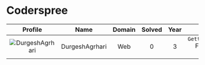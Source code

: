 
Coderspree
==========
  
  

|Profile|Name|Domain|Solved|Year|logs|
| :---: | :---: | :---: | :---: | :---: | :---: |
|![DurgeshAgrhari](https://avatars.githubusercontent.com/u/65119161?v=4&s=100)|DurgeshAgrhari|Web|0|3|`GettingStarted` Folder not found, |
